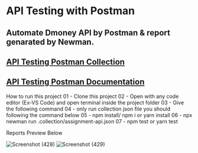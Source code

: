# API Testing with Postman

## Automate Dmoney API by Postman & report genarated by Newman.

## [API Testing Postman Collection](https://www.getpostman.com/collections/940f9d6bc9f4ed4f8b65)

## [API Testing Postman Documentation](https://documenter.getpostman.com/view/21485349/UzBqojzv)

How to run this project
01 - Clone this project
02 - Open with any code editor (Ex-VS Code) and open terminal inside the project folder
03 - Give the following command
04 - only run collection json file you should following the command below
05 - npm install/ npm i or yarn install
06 - npx newman run .collection/assignment-api.json
07 - npm test or yarn test

Reports Preview Below

![Screenshot (428)](https://user-images.githubusercontent.com/86642381/175383428-0658258d-f6f1-4938-b616-a96e8eff1a40.png)
![Screenshot (429)](https://user-images.githubusercontent.com/86642381/175383436-4fc44d17-8616-4e3d-941e-200d7e938e74.png)

